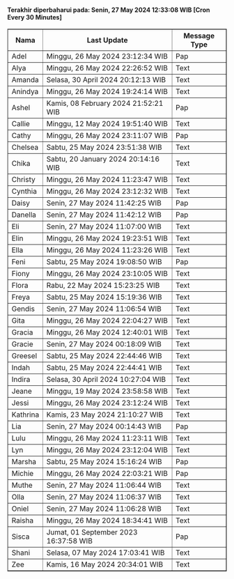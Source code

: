 #### Terakhir diperbaharui pada: Senin, 27 May 2024 12:33:08 WIB [Cron Every 30 Minutes]

<table border='1'><tr><th>Nama</th><th>Last Update</th><th>Message Type</th></tr><tr><td>Adel</td><td>Minggu, 26 May 2024 23:12:34 WIB</td><td>Pap</td></tr><tr><td>Alya</td><td>Minggu, 26 May 2024 22:26:52 WIB</td><td>Text</td></tr><tr><td>Amanda</td><td>Selasa, 30 April 2024 20:12:13 WIB</td><td>Text</td></tr><tr><td>Anindya</td><td>Minggu, 26 May 2024 19:24:14 WIB</td><td>Text</td></tr><tr><td>Ashel</td><td>Kamis, 08 February 2024 21:52:21 WIB</td><td>Pap</td></tr><tr><td>Callie</td><td>Minggu, 12 May 2024 19:51:40 WIB</td><td>Text</td></tr><tr><td>Cathy</td><td>Minggu, 26 May 2024 23:11:07 WIB</td><td>Pap</td></tr><tr><td>Chelsea</td><td>Sabtu, 25 May 2024 23:51:38 WIB</td><td>Text</td></tr><tr><td>Chika</td><td>Sabtu, 20 January 2024 20:14:16 WIB</td><td>Text</td></tr><tr><td>Christy</td><td>Minggu, 26 May 2024 11:23:47 WIB</td><td>Text</td></tr><tr><td>Cynthia</td><td>Minggu, 26 May 2024 23:12:32 WIB</td><td>Text</td></tr><tr><td>Daisy</td><td>Senin, 27 May 2024 11:42:25 WIB</td><td>Pap</td></tr><tr><td>Danella</td><td>Senin, 27 May 2024 11:42:12 WIB</td><td>Pap</td></tr><tr><td>Eli</td><td>Senin, 27 May 2024 11:07:00 WIB</td><td>Text</td></tr><tr><td>Elin</td><td>Minggu, 26 May 2024 19:23:51 WIB</td><td>Text</td></tr><tr><td>Ella</td><td>Minggu, 26 May 2024 11:23:26 WIB</td><td>Text</td></tr><tr><td>Feni</td><td>Sabtu, 25 May 2024 19:08:50 WIB</td><td>Pap</td></tr><tr><td>Fiony</td><td>Minggu, 26 May 2024 23:10:05 WIB</td><td>Text</td></tr><tr><td>Flora</td><td>Rabu, 22 May 2024 15:23:25 WIB</td><td>Text</td></tr><tr><td>Freya</td><td>Sabtu, 25 May 2024 15:19:36 WIB</td><td>Text</td></tr><tr><td>Gendis</td><td>Senin, 27 May 2024 11:06:54 WIB</td><td>Text</td></tr><tr><td>Gita</td><td>Minggu, 26 May 2024 22:04:27 WIB</td><td>Text</td></tr><tr><td>Gracia</td><td>Minggu, 26 May 2024 12:40:01 WIB</td><td>Text</td></tr><tr><td>Gracie</td><td>Senin, 27 May 2024 00:18:09 WIB</td><td>Text</td></tr><tr><td>Greesel</td><td>Sabtu, 25 May 2024 22:44:46 WIB</td><td>Text</td></tr><tr><td>Indah</td><td>Sabtu, 25 May 2024 22:44:41 WIB</td><td>Text</td></tr><tr><td>Indira</td><td>Selasa, 30 April 2024 10:27:04 WIB</td><td>Text</td></tr><tr><td>Jeane</td><td>Minggu, 19 May 2024 23:58:58 WIB</td><td>Text</td></tr><tr><td>Jessi</td><td>Minggu, 26 May 2024 23:12:24 WIB</td><td>Text</td></tr><tr><td>Kathrina</td><td>Kamis, 23 May 2024 21:10:27 WIB</td><td>Text</td></tr><tr><td>Lia</td><td>Senin, 27 May 2024 00:14:43 WIB</td><td>Pap</td></tr><tr><td>Lulu</td><td>Minggu, 26 May 2024 11:23:11 WIB</td><td>Text</td></tr><tr><td>Lyn</td><td>Minggu, 26 May 2024 23:12:04 WIB</td><td>Text</td></tr><tr><td>Marsha</td><td>Sabtu, 25 May 2024 15:16:24 WIB</td><td>Pap</td></tr><tr><td>Michie</td><td>Minggu, 26 May 2024 22:03:21 WIB</td><td>Pap</td></tr><tr><td>Muthe</td><td>Senin, 27 May 2024 11:06:44 WIB</td><td>Text</td></tr><tr><td>Olla</td><td>Senin, 27 May 2024 11:06:37 WIB</td><td>Text</td></tr><tr><td>Oniel</td><td>Senin, 27 May 2024 11:06:28 WIB</td><td>Text</td></tr><tr><td>Raisha</td><td>Minggu, 26 May 2024 18:34:41 WIB</td><td>Text</td></tr><tr><td>Sisca</td><td>Jumat, 01 September 2023 16:37:58 WIB</td><td>Pap</td></tr><tr><td>Shani</td><td>Selasa, 07 May 2024 17:03:41 WIB</td><td>Text</td></tr><tr><td>Zee</td><td>Kamis, 16 May 2024 20:34:01 WIB</td><td>Text</td></tr></table>